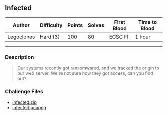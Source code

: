 ## Infected

| Author     | Difficulty | Points | Solves | First Blood | Time to Blood |
| ---------- | ---------- | ------ | ------ | ----------- | ------------- |
| Legoclones | Hard (3)   | 100    | 80     | ECSC FI     | 1 hour        |

---

### Description

> Our systems recently got ransomwared, and we tracked the origin to our web server. We're not sure how they got access, can you find out?

### Challenge Files

* [infected.zip](./dist/infected.zip)
* [infected.pcapng](https://drive.google.com/file/d/1PsWnhiXUcPFAsKzH8XwGepLfGfo0CtNA/view?usp=sharing)
